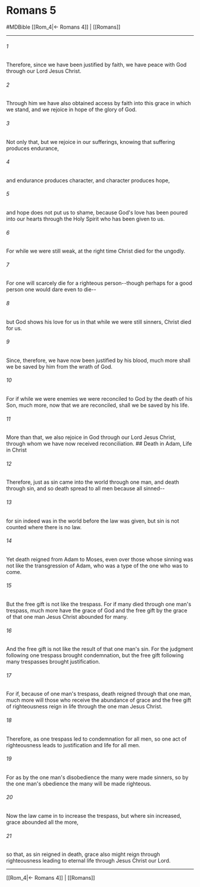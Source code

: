 # Romans 5
#MDBible
[[Rom_4|← Romans 4]] | [[Romans]]

***

###### 1 

Therefore, since we have been justified by faith, we have peace with God through our Lord Jesus Christ. 

###### 2 

Through him we have also obtained access by faith into this grace in which we stand, and we rejoice in hope of the glory of God. 

###### 3 

Not only that, but we rejoice in our sufferings, knowing that suffering produces endurance, 

###### 4 

and endurance produces character, and character produces hope, 

###### 5 

and hope does not put us to shame, because God's love has been poured into our hearts through the Holy Spirit who has been given to us. 

###### 6 

For while we were still weak, at the right time Christ died for the ungodly. 

###### 7 

For one will scarcely die for a righteous person--though perhaps for a good person one would dare even to die-- 

###### 8 

but God shows his love for us in that while we were still sinners, Christ died for us. 

###### 9 

Since, therefore, we have now been justified by his blood, much more shall we be saved by him from the wrath of God. 

###### 10 

For if while we were enemies we were reconciled to God by the death of his Son, much more, now that we are reconciled, shall we be saved by his life. 

###### 11 

More than that, we also rejoice in God through our Lord Jesus Christ, through whom we have now received reconciliation. ## Death in Adam, Life in Christ 

###### 12 

Therefore, just as sin came into the world through one man, and death through sin, and so death spread to all men because all sinned-- 

###### 13 

for sin indeed was in the world before the law was given, but sin is not counted where there is no law. 

###### 14 

Yet death reigned from Adam to Moses, even over those whose sinning was not like the transgression of Adam, who was a type of the one who was to come. 

###### 15 

But the free gift is not like the trespass. For if many died through one man's trespass, much more have the grace of God and the free gift by the grace of that one man Jesus Christ abounded for many. 

###### 16 

And the free gift is not like the result of that one man's sin. For the judgment following one trespass brought condemnation, but the free gift following many trespasses brought justification. 

###### 17 

For if, because of one man's trespass, death reigned through that one man, much more will those who receive the abundance of grace and the free gift of righteousness reign in life through the one man Jesus Christ. 

###### 18 

Therefore, as one trespass led to condemnation for all men, so one act of righteousness leads to justification and life for all men. 

###### 19 

For as by the one man's disobedience the many were made sinners, so by the one man's obedience the many will be made righteous. 

###### 20 

Now the law came in to increase the trespass, but where sin increased, grace abounded all the more, 

###### 21 

so that, as sin reigned in death, grace also might reign through righteousness leading to eternal life through Jesus Christ our Lord. 

***

[[Rom_4|← Romans 4]] | [[Romans]]
